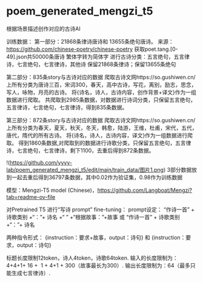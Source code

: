 # poem_generated_mengzi_t5
根据场景描述创作对应的古诗AI

训练数据：
第一部分：21868条律诗唐诗和 13655条绝句唐诗。
来源：https://github.com/chinese-poetry/chinese-poetry
获取poet.tang.[0-49].json共50000条唐诗
繁体字转为简体字
进行古诗分类：五言绝句，五言律诗，七言绝句，七言律诗，其他诗
保留21868条律诗；保留13655条绝句


第二部分：835条story与古诗对应的数据
爬取古诗文网https://so.gushiwen.cn/上所有分类为唐诗三百，宋词300，春天，高中古诗，写花，离别，励志，思念，写人，咏物，月亮的古诗。
将{诗名，诗人，古诗内容，创作背景+译文}作为一组数据进行爬取。
共爬取到2985条数据，对数据进行诗词分类，只保留五言绝句，五言律诗，七言绝句，七言律诗，得到835条数据。


第三部分：872条story与古诗对应的数据
爬取古诗文网https://so.gushiwen.cn/上所有分类为春天，夏天，秋天，冬天，韩愈，陆游，王维，杜甫，宋代，五代，唐代，隋代的所有古诗。
将{诗名，诗人，古诗内容，译文}作为一组数据进行爬取。
得到1860条数据,对爬取到的数据进行诗歌分类，只保留五言绝句，五言律诗，七言绝句，七言律诗，剩下1100，去重后得到872条数据。

!(https://github.com/yyyy-lab/poem_generated_mengzi_t5/edit/main/train_data/图片1.png)
3部分数据放到一起去重后得到36797条数据，其中0.02作为验证集，0.98作为训练数据

模型：Mengzi-T5 model (Chinese)，https://github.com/Langboat/Mengzi?tab=readme-ov-file

对Pretrained T5 进行“写诗 prompt” fine-tuning：
prompt设定：  “作诗一首” + 诗歌类别 +“：”+ 诗名 +“ </s>” +“根据故事：”+故事 或 “作诗一首” + 诗歌类别 +“：”+ 诗名

两种指令形式：
  {instruction：要求+故事，output：诗句}
和
  {instruction：要求，output：诗句}

标题长度限制12token，诗人4token，诗歌64token.
输入的长度限制为：4+4+1+ 16 +  1 + 4+1 + 300（故事最长为300）.
输出长度限制为：64（最多只能生成七言律诗）.
